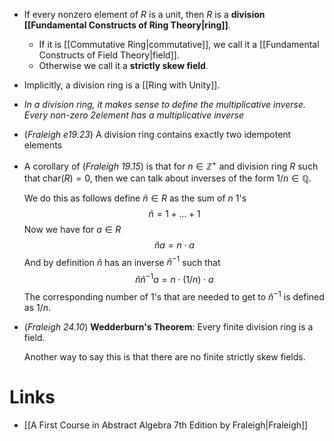 * If every nonzero element of $R$ is a unit, then $R$ is a **division [[Fundamental Constructs of Ring Theory|ring]]**. 
	* If it is [[Commutative Ring|commutative]], we call it a [[Fundamental Constructs of Field Theory|field]].
	* Otherwise we call it a **strictly skew field**.

* Implicitly, a division ring is a [[Ring with Unity]].
* *In a division ring, it makes sense to define the multiplicative inverse. Every non-zero  2element has a multiplicative inverse*

* (*Fraleigh e19.23*) A division ring contains exactly two idempotent elements

* A corollary of (*Fraleigh 19.15*) is that for $n\in \mathbb{Z}^+$ and division ring $R$ such that $\text{char}(R)=0$, then we can talk about inverses of the form $1/n\in\mathbb{Q}$. 
  
  We do this as follows define $\tilde{n}\in R$ as the sum of $n$ 1's
  $$
  \tilde{n}=1 + \dots + 1
  $$
  Now we have for $a\in R$  
  $$
  \tilde{n}a = n\cdot a
  $$
  And by definition $\tilde{n}$ has an inverse $\tilde{n}^{-1}$ such that
  $$
  \tilde{n}\tilde{n}^{-1}a = n\cdot (1/n) \cdot a
  $$
  The corresponding number of $1$'s that are needed to get to $\hat{n}^{-1}$ is defined as $1/n$.  

* (*Fraleigh 24.10*) **Wedderburn's Theorem**: Every finite division ring is  a field. 
  
  Another way to say this is that there are no finite strictly skew fields.

# Links
* [[A First Course in Abstract Algebra 7th Edition by Fraleigh|Fraleigh]]